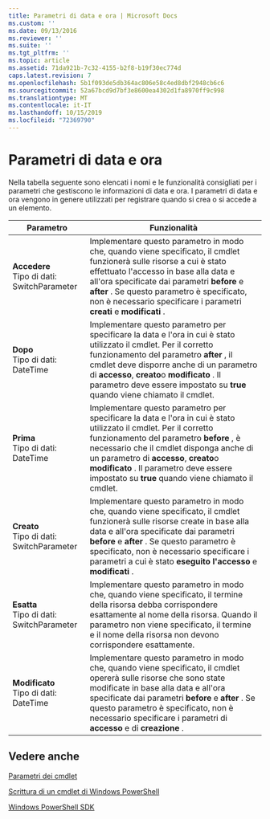 ```yaml
---
title: Parametri di data e ora | Microsoft Docs
ms.custom: ''
ms.date: 09/13/2016
ms.reviewer: ''
ms.suite: ''
ms.tgt_pltfrm: ''
ms.topic: article
ms.assetid: 71da921b-7c32-4155-b2f8-b19f30ec774d
caps.latest.revision: 7
ms.openlocfilehash: 5b1f093de5db364ac806e58c4ed8dbf2948cb6c6
ms.sourcegitcommit: 52a67bcd9d7bf3e8600ea4302d1fa8970ff9c998
ms.translationtype: MT
ms.contentlocale: it-IT
ms.lasthandoff: 10/15/2019
ms.locfileid: "72369790"
---
```

# <a name="date-and-time-parameters"></a>Parametri di data e ora

Nella tabella seguente sono elencati i nomi e le funzionalità consigliati per i parametri che gestiscono le informazioni di data e ora. I parametri di data e ora vengono in genere utilizzati per registrare quando si crea o si accede a un elemento.

|Parametro|Funzionalità|
|---|---|
|**Accedere**<br>Tipo di dati: SwitchParameter|Implementare questo parametro in modo che, quando viene specificato, il cmdlet funzionerà sulle risorse a cui è stato effettuato l'accesso in base alla data e all'ora specificate dai parametri **before** e **after** . Se questo parametro è specificato, non è necessario specificare i parametri **creati** e **modificati** .|
|**Dopo**<br>Tipo di dati: DateTime|Implementare questo parametro per specificare la data e l'ora in cui è stato utilizzato il cmdlet. Per il corretto funzionamento del parametro **after** , il cmdlet deve disporre anche di un parametro di **accesso**, **creato**o **modificato** . Il parametro deve essere impostato su **true** quando viene chiamato il cmdlet.|
|**Prima**<br>Tipo di dati: DateTime|Implementare questo parametro per specificare la data e l'ora in cui è stato utilizzato il cmdlet. Per il corretto funzionamento del parametro **before** , è necessario che il cmdlet disponga anche di un parametro di **accesso**, **creato**o **modificato** . Il parametro deve essere impostato su **true** quando viene chiamato il cmdlet.|
|**Creato**<br>Tipo di dati: SwitchParameter|Implementare questo parametro in modo che, quando viene specificato, il cmdlet funzionerà sulle risorse create in base alla data e all'ora specificate dai parametri **before** e **after** . Se questo parametro è specificato, non è necessario specificare i parametri a cui è stato **eseguito l'accesso** e **modificati** .|
|**Esatta**<br>Tipo di dati: SwitchParameter|Implementare questo parametro in modo che, quando viene specificato, il termine della risorsa debba corrispondere esattamente al nome della risorsa. Quando il parametro non viene specificato, il termine e il nome della risorsa non devono corrispondere esattamente.|
|**Modificato**<br>Tipo di dati: DateTime|Implementare questo parametro in modo che, quando viene specificato, il cmdlet opererà sulle risorse che sono state modificate in base alla data e all'ora specificate dai parametri **before** e **after** . Se questo parametro è specificato, non è necessario specificare i parametri di **accesso** e di **creazione** .|
## <a name="see-also"></a>Vedere anche

[Parametri dei cmdlet](./cmdlet-parameters.md)

[Scrittura di un cmdlet di Windows PowerShell](./writing-a-windows-powershell-cmdlet.md)

[Windows PowerShell SDK](../windows-powershell-reference.md)
